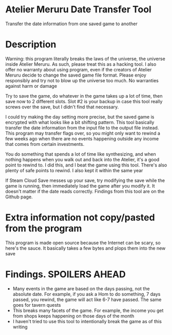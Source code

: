 # Atelier Meruru Date Transfer Tool
Transfer the date information from one saved game to another

# Description
Warning: this program literally breaks the laws of the universe, the universe inside Atelier Meruru. As such, please treat this as a hacking tool. I also offer no warranty about using program, even if the creators of Atelier Meruru decide to change the saved game file format. Please enjoy responsibly and try not to blow up the universe too much. No warranties against harm or damage

Try to save the game, do whatever in the game takes up a lot of time, then save now to 2 different slots. Slot #2 is your backup in case this tool really screws over the save, but I didn't find that necessary. 

I could try making the day setting more precise, but the saved game is encrypted with what looks like a bit shifting pattern. This tool basically transfer the date information from the input file to the output file instead. This program may transfer flags over, so you might only want to rewind a few weeks ago when there are no events happening outside any income that comes from certain investments. 

You do something that spends a lot of time like synthesizing, and when nothing happens when you walk out and back into the Atelier, it's a good point to rewind to. I did this, and I beat the game using this tool. There's also plenty of safe points to rewind. I also kept it within the same year

If Steam Cloud Save messes up your save, try modifying the save while the game is running, then immediately load the game after you modify it. It doesn't matter if the date reads correctly. Findings from this tool are on the Github page.

# Extra information not copy/pasted from the program

This program is made open source because the Internet can be scary, so here's the sauce. It basically takes a few bytes and plops them into the new save

# Findings. SPOILERS AHEAD
* Many events in the game are based on the days passing, not the absolute date. For example, if you ask a Hom to do something, 7 days passed, you rewind, the game will act like 6-7 have passed. The same goes for tavern quests
* This breaks many facets of the game. For example, the income you get from shops keeps happening on those days of the month
* I haven't tried to use this tool to intentionally break the game as of this writing

